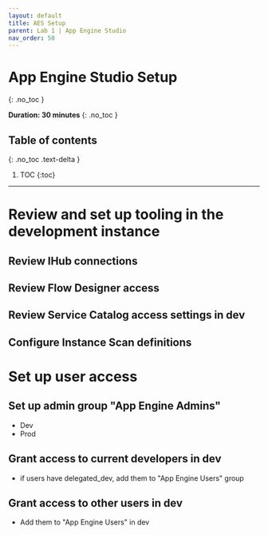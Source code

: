 ```yaml
---
layout: default
title: AES Setup
parent: Lab 1 | App Engine Studio
nav_order: 50
---
```


# App Engine Studio Setup
{: .no_toc }

**Duration: 30 minutes**
{: .no_toc }

## Table of contents
{: .no_toc .text-delta }

1. TOC
{:toc}

---
# Review and set up tooling in the development instance

## Review IHub connections
## Review Flow Designer access
## Review Service Catalog access settings in dev
## Configure Instance Scan definitions

# Set up user access

## Set up admin group "App Engine  Admins"

- Dev
- Prod

## Grant access to current developers in dev

- if users have delegated_dev, add them to "App Engine Users" group

## Grant access to other users in dev

- Add them to "App Engine Users" in dev